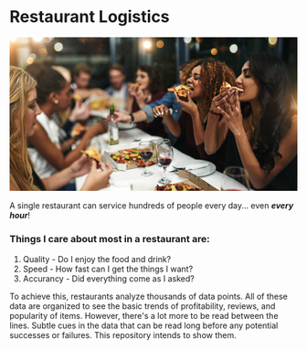# Restaurant Logistics

![Crowded Restaurant](restaurant.jpeg)

A single restaurant can service hundreds of people every day... even **_every hour_**!

### Things I care about most in a restaurant are:

1. Quality - Do I enjoy the food and drink?    
2. Speed - How fast can I get the things I want?    
3. Accurancy - Did everything come as I asked?    

To achieve this, restaurants analyze thousands of data points. All of these data are organized to see the basic trends of profitability, reviews, and popularity of items. However, there's a lot more to be read between the lines. Subtle cues in the data that can be read long before any potential successes or failures. This repository intends to show them.  
